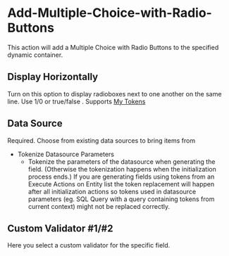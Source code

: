 # Add-Multiple-Choice-with-Radio-Buttons

This action will add a Multiple Choice with Radio Buttons to the specified dynamic container.

## Display Horizontally

Turn on this option to display radioboxes next to one another on the same line. Use 1/0 or true/false .
Supports [My Tokens](/my-tokens/index.html)

## Data Source

Required. Choose from existing data sources to bring items from

* Tokenize Datasource Parameters
    * Tokenize the parameters of the datasource when generating the field. (Otherwise the tokenization happens when the initialization process ends.) If you are generating fields using tokens from an Execute Actions on Entity list the token replacement will happen after all initialization actions so tokens used in datasource parameters (eg. SQL Query with a query containing tokens from current context) might not be replaced correctly.

## Custom Validator #1/#2

Here you select a custom validator for the specific field.